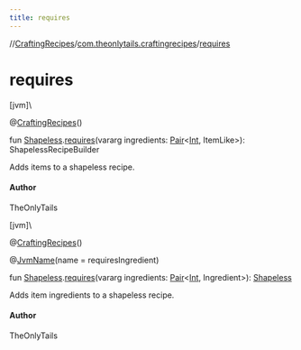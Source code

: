 ```yaml
---
title: requires
---
```

//[CraftingRecipes](../../index.html)/[com.theonlytails.craftingrecipes](index.html)/[requires](requires.html)



# requires



[jvm]\




@[CraftingRecipes](-crafting-recipes/index.html)()



fun [Shapeless](index.html#625912222%2FClasslikes%2F863300109).[requires](requires.html)(vararg ingredients: [Pair](https://kotlinlang.org/api/latest/jvm/stdlib/kotlin/-pair/index.html)<[Int](https://kotlinlang.org/api/latest/jvm/stdlib/kotlin/-int/index.html), ItemLike>): ShapelessRecipeBuilder



Adds items to a shapeless recipe.



#### Author



TheOnlyTails





[jvm]\




@[CraftingRecipes](-crafting-recipes/index.html)()



@[JvmName](https://kotlinlang.org/api/latest/jvm/stdlib/kotlin.jvm/-jvm-name/index.html)(name = requiresIngredient)



fun [Shapeless](index.html#625912222%2FClasslikes%2F863300109).[requires](requires.html)(vararg ingredients: [Pair](https://kotlinlang.org/api/latest/jvm/stdlib/kotlin/-pair/index.html)<[Int](https://kotlinlang.org/api/latest/jvm/stdlib/kotlin/-int/index.html), Ingredient>): [Shapeless](index.html#625912222%2FClasslikes%2F863300109)



Adds item ingredients to a shapeless recipe.



#### Author



TheOnlyTails




